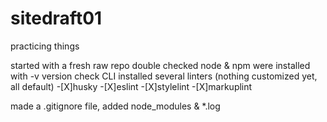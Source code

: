 # sitedraft01
practicing things

started with a fresh raw repo
double checked node & npm were installed with -v version check
CLI installed several linters (nothing customized yet, all default)
-[X]husky
-[X]eslint
-[X]stylelint
-[X]markuplint

made a .gitignore file, added node_modules & *.log
